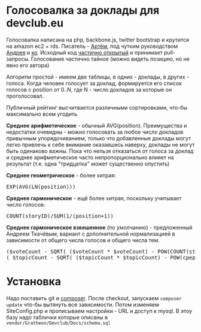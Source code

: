 Голосовалка за доклады для devclub.eu
=======
Голосовалка написана на php, backbone.js, twitter bootstrap и крутится на amazon ec2 + rds. Писатель -
		<a href="http://kurapov.name/">Артём</a>, под чутким руководством <a href="http://asolntsev.livejournal.com/">Андрея</a>
		и <a href="https://groups.google.com/forum/#!topic/devclub-eu/5wyj2vBdlgY">ко</a>. Исходный код
		<a href="https://github.com/Gratheon/devclub">частично открытый</a> и принимает
		pull-запросы. Голосование частично тайное (можно видеть позицию, но не явно его автора)

Алгоритм простой - имеем две
		таблицы, в одних - доклады, в других - голоса. Когда человек голосует за доклад, формируется его список
		голосов с position от 0..N, где N - число докладов за которые он проголосовал.

Публичный рейтинг высчитвается различными сортировками, что-бы максимально всем угодить

<strong>Среднее арифметическое</strong> - обычный AVG(position). Преимущества и недостатки очевидны - можно голосовать за любое число докладов привычным упорядочиванием, только
		что добавленные доклады могут легко привлечь к себе внимание оказавшись наверху, доклады не могут быть одинаково
		важны. Пока что нельзя отказаться от голоса за доклад и среднее арифметическое часто непропорционально влияет на
		результат (т.е. одна "тридцатка" может существенно опустить)
		
<strong>Среднее геометрическое</strong> - более хитрая: <pre>EXP(AVG(LN(position)))</pre>

<strong>Среднее гармоническое</strong> - ещё более хитрая, поскольку учитывает число голосов:
<pre>COUNT(storyID)/SUM(1/(position+1))</pre>

<strong>Среднее гармоническое взвешенное</strong> (по умолчанию) - предложенный Андреем Ткачёвым, вариант с дополнительной нормализацией в зависимости от общего числа голосов и общего числа тем.
<pre>($voteCount - SQRT( ($voteCount * $voteCount) - POW(COUNT(storyID),2) )) /
( $topicCount - SQRT( ($topicCount * $topicCount) - POW(среднее гармоническое,2)))</pre>


Установка
======
Надо поставить git и <a href="http://getcomposer.org/download/">composer</a>. После checkout, запускаем `composer update` что-бы вытянуть все зависимости. 
Потом изменяем SiteConfig.php и прописываем настройки - URL и доступ к mysql. В этоу базу надо таблички которые описаны в `vendor/Gratheon/Devclub/Docs/schema.sql`